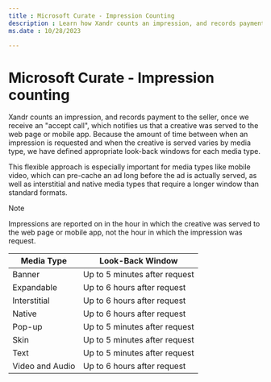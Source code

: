 ```yaml
---
title : Microsoft Curate - Impression Counting
description : Learn how Xandr counts an impression, and records payment to the seller.
ms.date : 10/28/2023

---
```



# Microsoft Curate - Impression counting

Xandr counts an impression, and records payment
to the seller, once we receive an "accept call", which notifies us that
a creative was served to the web page or mobile app. Because the amount
of time between when an impression is requested and when the creative is
served varies by media type, we have defined appropriate look-back
windows for each media type.

This flexible approach is especially important for media types like
mobile video, which can pre-cache an ad long before the ad is actually
served, as well as interstitial and native media types that require a
longer window than standard formats.

> [!NOTE]
> Impressions are reported on in the hour in which the creative was served to the web page or mobile app, not the hour in which the impression was request.

| Media Type      | Look-Back Window              |
|-----------------|-------------------------------|
| Banner          | Up to 5 minutes after request |
| Expandable      | Up to 6 hours after request   |
| Interstitial    | Up to 6 hours after request   |
| Native          | Up to 6 hours after request   |
| Pop-up          | Up to 5 minutes after request |
| Skin            | Up to 5 minutes after request |
| Text            | Up to 5 minutes after request |
| Video and Audio | Up to 6 hours after request   |
